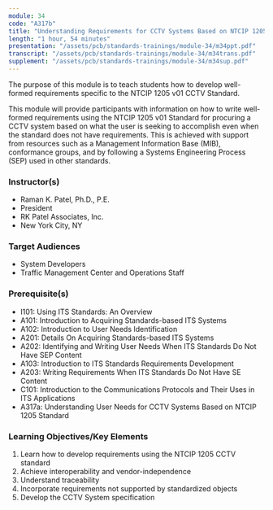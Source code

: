 ```yaml
---
module: 34
code: "A317b"
title: "Understanding Requirements for CCTV Systems Based on NTCIP 1205 Standard"
length: "1 hour, 54 minutes"
presentation: "/assets/pcb/standards-trainings/module-34/m34ppt.pdf"
transcript: "/assets/pcb/standards-trainings/module-34/m34trans.pdf"
supplement: "/assets/pcb/standards-trainings/module-34/m34sup.pdf"
---
```

The purpose of this module is to teach students how to develop well-formed requirements specific to the NTCIP 1205 v01 CCTV Standard.

This module will provide participants with information on how to write well-formed requirements using the NTCIP 1205 v01 Standard for procuring a CCTV system based on what the user is seeking to accomplish even when the standard does not have requirements. This is achieved with support from resources such as a Management Information Base (MIB), conformance groups, and by following a Systems Engineering Process (SEP) used in other standards.

### Instructor(s)
* Raman K. Patel, Ph.D., P.E.
* President
* RK Patel Associates, Inc.
* New York City, NY

### Target Audiences
* System Developers
* Traffic Management Center and Operations Staff

### Prerequisite(s)
* I101: Using ITS Standards: An Overview
* A101: Introduction to Acquiring Standards-based ITS Systems
* A102: Introduction to User Needs Identification
* A201: Details On Acquiring Standards-based ITS Systems
* A202: Identifying and Writing User Needs When ITS Standards Do Not Have SEP Content
* A103: Introduction to ITS Standards Requirements Development
* A203: Writing Requirements When ITS Standards Do Not Have SE Content
* C101: Introduction to the Communications Protocols and Their Uses in ITS Applications
* A317a: Understanding User Needs for CCTV Systems Based on NTCIP 1205 Standard

### Learning Objectives/Key Elements
1. Learn how to develop requirements using the NTCIP 1205 CCTV standard
2. Achieve interoperability and vendor-independence
3. Understand traceability
4. Incorporate requirements not supported by standardized objects
5. Develop the CCTV System specification 